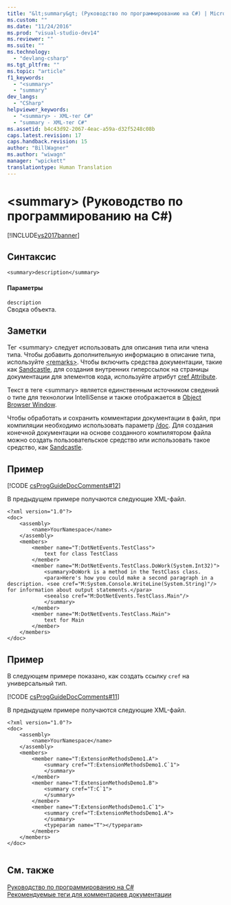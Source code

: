 ```yaml
---
title: "&lt;summary&gt; (Руководство по программированию на C#) | Microsoft Docs"
ms.custom: ""
ms.date: "11/24/2016"
ms.prod: "visual-studio-dev14"
ms.reviewer: ""
ms.suite: ""
ms.technology: 
  - "devlang-csharp"
ms.tgt_pltfrm: ""
ms.topic: "article"
f1_keywords: 
  - "<summary>"
  - "summary"
dev_langs: 
  - "CSharp"
helpviewer_keywords: 
  - "<summary> - XML-тег C#"
  - "summary - XML-тег C#"
ms.assetid: b4c43d92-2067-4eac-a59a-d32f5248c08b
caps.latest.revision: 17
caps.handback.revision: 15
author: "BillWagner"
ms.author: "wiwagn"
manager: "wpickett"
translationtype: Human Translation
---
```

# &lt;summary&gt; (Руководство по программированию на C#)
[!INCLUDE[vs2017banner](../../../csharp/includes/vs2017banner.md)]

## Синтаксис  
  
```  
<summary>description</summary>  
```  
  
#### Параметры  
 `description`  
 Сводка объекта.  
  
## Заметки  
 Тег \<summary\> следует использовать для описания типа или члена типа.  Чтобы добавить дополнительную информацию в описание типа, используйте [\<remarks\>](../../../csharp/programming-guide/xmldoc/remarks.md).  Чтобы включить средства документации, такие как [Sandcastle](http://go.microsoft.com/fwlink/?LinkId=124061), для создания внутренних гиперссылок на страницы документации для элементов кода, используйте атрибут [cref Attribute](../../../csharp/programming-guide/xmldoc/cref-attribute.md).  
  
 Текст в теге \<summary\> является единственным источником сведений о типе для технологии IntelliSense и также отображается в [Object Browser Window](http://msdn.microsoft.com/ru-ru/3c7f1673-1f0d-41b1-94ca-a3dcfcb82cda).  
  
 Чтобы обработать и сохранить комментарии документации в файл, при компиляции необходимо использовать параметр [\/doc](../../../csharp/language-reference/compiler-options/doc-compiler-option.md).  Для создания конечной документации на основе созданного компилятором файла можно создать пользовательское средство или использовать такое средство, как [Sandcastle](http://go.microsoft.com/fwlink/?LinkId=124061).  
  
## Пример  
 [!CODE [csProgGuideDocComments#12](../CodeSnippet/VS_Snippets_VBCSharp/csProgGuideDocComments#12)]  
  
 В предыдущем примере получаются следующие XML\-файл.  
  
```  
<?xml version="1.0"?>  
<doc>  
    <assembly>  
        <name>YourNamespace</name>  
    </assembly>  
    <members>  
        <member name="T:DotNetEvents.TestClass">  
            text for class TestClass  
        </member>  
        <member name="M:DotNetEvents.TestClass.DoWork(System.Int32)">  
            <summary>DoWork is a method in the TestClass class.  
            <para>Here's how you could make a second paragraph in a description. <see cref="M:System.Console.WriteLine(System.String)"/> for information about output statements.</para>  
            <seealso cref="M:DotNetEvents.TestClass.Main"/>  
            </summary>  
        </member>  
        <member name="M:DotNetEvents.TestClass.Main">  
            text for Main  
        </member>  
    </members>  
</doc>  
```  
  
## Пример  
 В следующем примере показано, как создать ссылку `cref` на универсальный тип.  
  
 [!CODE [csProgGuideDocComments#11](../CodeSnippet/VS_Snippets_VBCSharp/csProgGuideDocComments#11)]  
  
 В предыдущем примере получаются следующие XML\-файл.  
  
```  
<?xml version="1.0"?>  
<doc>  
    <assembly>  
        <name>YourNamespace</name>  
    </assembly>  
    <members>  
        <member name="T:ExtensionMethodsDemo1.A">  
            <summary cref="T:ExtensionMethodsDemo1.C`1">  
            </summary>  
        </member>  
        <member name="T:ExtensionMethodsDemo1.B">  
            <summary cref="T:C`1">  
            </summary>  
        </member>  
        <member name="T:ExtensionMethodsDemo1.C`1">  
            <summary cref="T:ExtensionMethodsDemo1.A">  
            </summary>  
            <typeparam name="T"></typeparam>  
        </member>  
    </members>  
</doc>  
  
```  
  
## См. также  
 [Руководство по программированию на C\#](../../../csharp/programming-guide/index.md)   
 [Рекомендуемые теги для комментариев документации](../../../csharp/programming-guide/xmldoc/recommended-tags-for-documentation-comments.md)